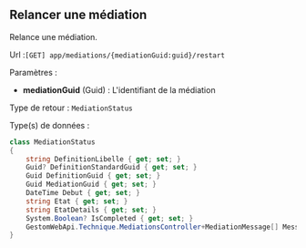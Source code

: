 ## <span id='relancer'>Relancer une médiation</span>

Relance une médiation.

Url :`[GET] app/mediations/{mediationGuid:guid}/restart`

Paramètres : 

- **mediationGuid** (Guid) : L'identifiant de la médiation

Type de retour : `MediationStatus`

Type(s) de données :

```csharp
class MediationStatus
{
	string DefinitionLibelle { get; set; }
	Guid? DefinitionStandardGuid { get; set; }
	Guid DefinitionGuid { get; set; }
	Guid MediationGuid { get; set; }
	DateTime Debut { get; set; }
	string Etat { get; set; }
	string EtatDetails { get; set; }
	System.Boolean? IsCompleted { get; set; }
	GestomWebApi.Technique.MediationsController+MediationMessage[] Messages { get; set; }
}

```
